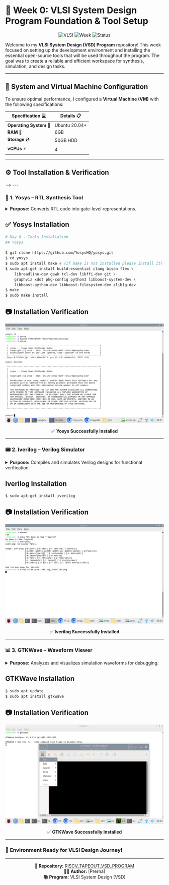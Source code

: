 # 🚀 Week 0: VLSI System Design Program Foundation & Tool Setup

<div align="center">

![VLSI](https://img.shields.io/badge/VLSI-System%20Design-blue?style=for-the-badge&logo=chip)
![Week](https://img.shields.io/badge/Week-0-orange?style=for-the-badge)
![Status](https://img.shields.io/badge/Status-Complete-success?style=for-the-badge)

</div>

Welcome to my **VLSI System Design (VSD) Program** repository! This week focused on setting up the development environment and installing the essential open-source tools that will be used throughout the program. The goal was to create a reliable and efficient workspace for synthesis, simulation, and design tasks.

---

## 🎯 **System and Virtual Machine Configuration**

To ensure optimal performance, I configured a **Virtual Machine (VM)** with the following specifications:

<div align="center">

| **Specification** 💻    | **Details** 📋          |
|-----------------------|-----------------------|
| **Operating System** 🐧  | Ubuntu 20.04+         |
| **RAM** 💾               | 6GB                   |
| **Storage** 💿           | 50GB HDD              |
| **vCPUs** ⚡             | 4                     |

</div>


---



## ⚙️ **Tool Installation & Verification**

<!--
The following tools were installed for RTL synthesis, simulation, circuit analysis, and layout design. Below are the installation steps and verification commands.

<div align="center">

```
🧠 Yosys → 📟 Iverilog → 📊 GTKWave → ⚡ Ngspice → 🎨 Magic VLSI
```
-->
</div>
-->
---

### 🧠 **1. Yosys – RTL Synthesis Tool**

<details>
<summary><b>Purpose:</b> Converts RTL code into gate-level representations.</summary>

Yosys is a framework for Verilog RTL synthesis, providing synthesis algorithms and optimization passes for digital circuits.

</details>

## ✅ **Yosys Installation**

```bash
# Day 0 - Tools Installation
## Yosys

$ git clone https://github.com/YosysHQ/yosys.git
$ cd yosys 
$ sudo apt install make # (If make is not installed please install it) 
$ sudo apt-get install build-essential clang bison flex \
    libreadline-dev gawk tcl-dev libffi-dev git \
    graphviz xdot pkg-config python3 libboost-system-dev \
    libboost-python-dev libboost-filesystem-dev zlib1g-dev
$ make 
$ sudo make install
```

## 📷 **Installation Verification**
<p align="center">
  <img src="https://github.com/TheVoltageVikingRam/RTL2GDS_Alchemy/blob/main/Week0/assets/yosys_installed.png" 
       alt="Yosys Installed" width="600"/>
</p>

<div align="center">

✅ **Yosys Successfully Installed**

</div>

---

### 📟 **2. Iverilog – Verilog Simulator**

<details>
<summary><b>Purpose:</b> Compiles and simulates Verilog designs for functional verification.</summary>

Icarus Verilog is a Verilog simulation and synthesis tool that supports the IEEE-1364 Verilog HDL standard.

</details>

## **Iverilog Installation**
```bash
$ sudo apt-get install iverilog
```
## 📷 **Installation Verification**
<p align="center">
  <img src="https://github.com/TheVoltageVikingRam/RTL2GDS_Alchemy/blob/main/Week0/assets/iverilog_installed.png" 
       alt="Iverilog Installed" width="600"/>
</p>

<div align="center">

✅ **Iverilog Successfully Installed**

</div>

---

### 📊 **3. GTKWave – Waveform Viewer**

<details>
<summary><b>Purpose:</b> Analyzes and visualizes simulation waveforms for debugging.</summary>

GTKWave is a fully featured GTK+ based wave viewer for Unix, Win32, and Mac OSX.

</details>

## **GTKWave Installation**
```bash
$ sudo apt update
$ sudo apt install gtkwave
```

## 📷 **Installation Verification**
<p align="center">
  <img src="https://github.com/TheVoltageVikingRam/RTL2GDS_Alchemy/blob/main/Week0/assets/gtkwave_installed.png" 
       alt="GTKWave Installed" width="600"/>
</p>

<div align="center">

✅ **GTKWave Successfully Installed**

</div>

---


<!--
### ⚡ **4. Ngspice – Circuit Simulator**

<details>
<summary><b>Purpose:</b> Performs analog and mixed-signal circuit simulation.</summary>

Ngspice is a mixed-level/mixed-signal circuit simulator based on Spice3f5, Cider1b1 and Xspice.

</details>

## **Ngspice Installation**
```bash
$ sudo apt update
$ sudo apt install ngspice
```

## 📷 **Installation Verification**
<p align="center">
  <img src="https://github.com/TheVoltageVikingRam/RTL2GDS_Alchemy/blob/main/Week0/assets/ngspice_installed.png" 
    alt="ngspice Installed" width="600"/>
</p>

<div align="center">

✅ **Ngspice Successfully Installed**

</div>

<!--
```bash
$ sudo apt update
$ sudo apt install ngspice
```

## 📷 **Installation Verification**
<p align="center">
  <img src="https://github.com/TheVoltageVikingRam/RTL2GDS_Alchemy/blob/main/Week0/assets/ngspice_installed.png" 
    alt="ngspice Installed" width="600"/>
</p>

<div align="center">

✅ **Ngspice Successfully Installed**

</div>

---

### 🎨 **5. Magic VLSI – Layout Tool**

<details>
<summary><b>Purpose:</b> Creates, edits, and analyzes VLSI layouts with DRC capabilities.</summary>

Magic VLSI is an open-source VLSI layout tool widely used for IC design, DRC, and visualization.

</details>

## ✅ **Magic VLSI Installation**

[Magic VLSI](http://opencircuitdesign.com/magic/) is an open-source VLSI layout tool widely used for IC design, DRC, and visualization.  

Follow the steps below to install Magic on an Ubuntu/Debian system:

```bash
# Install required dependencies
sudo apt-get install m4
sudo apt-get install tcsh
sudo apt-get install csh
sudo apt-get install libx11-dev
sudo apt-get install tcl-dev tk-dev
sudo apt-get install libcairo2-dev
sudo apt-get install mesa-common-dev libglu1-mesa-dev
sudo apt-get install libncurses-dev

# Clone Magic repository
git clone https://github.com/RTimothyEdwards/magic
cd magic
-->

<!--
<div align="center">

## 🎉 **Installation Summary**

| Tool | Status | Primary Use |
|------|--------|-------------|
| 🧠 **Yosys** | ✅ Complete | RTL Synthesis |
| 📟 **Iverilog** | ✅ Complete | Verilog Simulation |
| 📊 **GTKWave** | ✅ Complete | Waveform Analysis |
| ⚡ **Ngspice** | ✅ Complete | Circuit Simulation |
| 🎨 **Magic VLSI** | ✅ Complete | Layout Design |
-->
### 🚀 **Environment Ready for VLSI Design Journey!**

</div>

---

<div align="center">

**📂 Repository:** [RISCV_TAPEOUT_VSD_PROGRAM](https://github.com/Agarwalprerna/RISCV_TAPEOUT_VSD_PROGRAM/tree/main)  
**👨‍💻 Author:** [Prerna]  
**📚 Program:** VLSI System Design (VSD)



</div>
